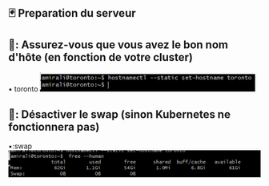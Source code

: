  ## 🃏 Preparation du serveur
 

🐴: Assurez-vous que vous avez le bon nom d'hôte (en fonction de votre cluster) 
 ----------------------------------------------------------------------------
 ▪️ toronto
![image](images/1.1.PNG)

🐋: Désactiver le swap (sinon Kubernetes ne fonctionnera pas)
--------------------------------------------------------------
▪️:swap
![image](images/1.2.PNG)

